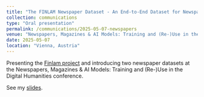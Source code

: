 ```yaml
---
title: "The FINLAM Newspaper Dataset - An End-to-End Dataset for Newspaper Recognition"
collection: communications
type: "Oral presentation"
permalink: /communications/2025-05-07-newspapers
venue: "Newspapers, Magazines & AI Models: Training and (Re-)Use in the Digital Humanities"
date: 2025-05-07
location: "Vienna, Austria"
---
```


Presenting the [Finlam project](https://projets.litislab.fr/finlam/) and introducing two newspaper datasets at the Newspapers, Magazines & AI Models: Training and (Re-)Use in the Digital Humanities conference. 

See my [slides](https://projets.litislab.fr/finlam/wp-content/uploads/sites/10/2025/06/vienna-workshop-3.pdf).